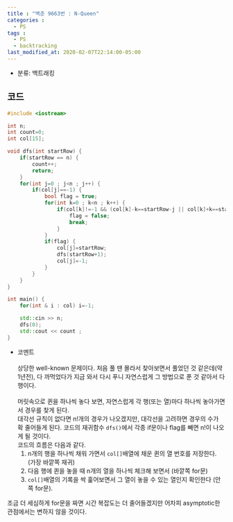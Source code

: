 ```yaml
---
title : "백준 9663번 : N-Queen"
categories : 
  - PS
tags :
  - PS
  - backtracking
last_modified_at: 2020-02-07T22:14:00-05:00
---
```


- 분류: 백트래킹

## 코드
```cpp
#include <iostream>

int n;
int count=0;
int col[15];

void dfs(int startRow) {
    if(startRow == n) {
        count++;
        return;
    }
    for(int j=0 ; j<n ; j++) {
        if(col[j]==-1) {
            bool flag = true;
            for(int k=0 ; k<n ; k++) {
                if(col[k]!=-1 && (col[k]-k==startRow-j || col[k]+k==startRow+j)) {
                    flag = false;
                    break;
                }
            }
            if(flag) {
                col[j]=startRow;
                dfs(startRow+1);
                col[j]=-1;
            }
        }
    }
}

int main() {
    for(int & i : col) i=-1;

    std::cin >> n;
    dfs(0);
    std::cout << count ;
}
```
- 코멘트<br /><br />
상당한 well-known 문제이다. 처음 풀 땐 몰라서 찾아보면서 풀었던 것 같은데(약 1년전), 다 까먹었다가 지금 와서 다시 푸니 자연스럽게 그 방법으로 푼 것 같아서 다행이다.<br /><br />
머릿속으로 퀸을 하나씩 놓다 보면, 자연스럽게  각 행(또는 열)마다 하나씩 놓아가면서 경우를 찾게 된다.<br />
대각선 규칙이 없다면 n!개의 경우가 나오겠지만, 대각선을 고려하면 경우의 수가 확 줄어들게 된다. 코드의 재귀함수 ```dfs()```에서 각종 if문이나 flag를 빼면 n!이 나오게 될 것이다.<br />
코드의 흐름은 다음과 같다.
  1. n개의 행을 하나씩 채워 가면서 ```col[]```배열에 채운 퀸의 열 번호를 저장한다. (가장 바깥쪽 재귀) 
  2. 다음 행에 퀸을 놓을 때 n개의 열을 하나씩 체크해 보면서 (바깥쪽 for문)
  3. ```col[]```배열의 기록을 싹 훑어보면서 그 열이 놓을 수 있는 열인지 확인한다 (안쪽 for문).

조금 더 세심하게 for문을 짜면 시간 복잡도는 더 줄어들겠지만 어차피 asymptotic한 관점에서는 변하지 않을 것이다.
